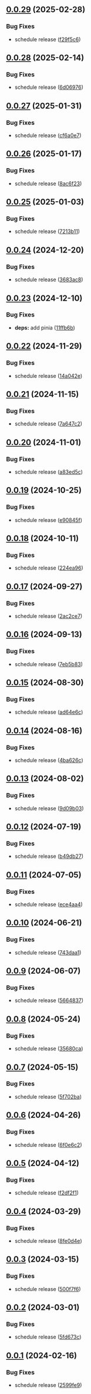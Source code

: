 ## [0.0.29](https://github.com/flipdot/membercard-generator/compare/0.0.28...0.0.29) (2025-02-28)

### Bug Fixes

* schedule release ([f29f5c6](https://github.com/flipdot/membercard-generator/commit/f29f5c6221132d84e6fb3852cad2e2645fe6a8eb))

## [0.0.28](https://github.com/flipdot/membercard-generator/compare/0.0.27...0.0.28) (2025-02-14)

### Bug Fixes

* schedule release ([6d06976](https://github.com/flipdot/membercard-generator/commit/6d06976f201d2e14aa05f98f815faf5152515049))

## [0.0.27](https://github.com/flipdot/membercard-generator/compare/0.0.26...0.0.27) (2025-01-31)

### Bug Fixes

* schedule release ([cf6a0e7](https://github.com/flipdot/membercard-generator/commit/cf6a0e7ab38df003ed37f41b83b2941f5e78a417))

## [0.0.26](https://github.com/flipdot/membercard-generator/compare/0.0.25...0.0.26) (2025-01-17)

### Bug Fixes

* schedule release ([8ac6f23](https://github.com/flipdot/membercard-generator/commit/8ac6f23138fc5a8d140b2d587c9ebffe91bfd25f))

## [0.0.25](https://github.com/flipdot/membercard-generator/compare/0.0.24...0.0.25) (2025-01-03)

### Bug Fixes

* schedule release ([7213b11](https://github.com/flipdot/membercard-generator/commit/7213b11515943b9bc4557eb35ff76b320ca87699))

## [0.0.24](https://github.com/flipdot/membercard-generator/compare/0.0.23...0.0.24) (2024-12-20)

### Bug Fixes

* schedule release ([3683ac8](https://github.com/flipdot/membercard-generator/commit/3683ac8b0bf35081c7ec20251df92f1ebcd59bd7))

## [0.0.23](https://github.com/flipdot/membercard-generator/compare/0.0.22...0.0.23) (2024-12-10)

### Bug Fixes

* **deps:** add pinia ([11ffb6b](https://github.com/flipdot/membercard-generator/commit/11ffb6b01c9d781a1081075758c74a386a7a32c0))

## [0.0.22](https://github.com/flipdot/membercard-generator/compare/0.0.21...0.0.22) (2024-11-29)

### Bug Fixes

* schedule release ([14a042e](https://github.com/flipdot/membercard-generator/commit/14a042e32a6dd0b23a63efcdb5a96a126021c175))

## [0.0.21](https://github.com/flipdot/membercard-generator/compare/0.0.20...0.0.21) (2024-11-15)

### Bug Fixes

* schedule release ([7a647c2](https://github.com/flipdot/membercard-generator/commit/7a647c231e1304774fc2106b3097fc0b8588a14c))

## [0.0.20](https://github.com/flipdot/membercard-generator/compare/0.0.19...0.0.20) (2024-11-01)

### Bug Fixes

* schedule release ([a83ed5c](https://github.com/flipdot/membercard-generator/commit/a83ed5c0c037f8f375739c4c7c612dc358082dde))

## [0.0.19](https://github.com/flipdot/membercard-generator/compare/0.0.18...0.0.19) (2024-10-25)

### Bug Fixes

* schedule release ([e90845f](https://github.com/flipdot/membercard-generator/commit/e90845f4e24ad4091fea68adf277ad4ed3a2e712))

## [0.0.18](https://github.com/flipdot/membercard-generator/compare/0.0.17...0.0.18) (2024-10-11)

### Bug Fixes

* schedule release ([224ea96](https://github.com/flipdot/membercard-generator/commit/224ea9658b2499c0269a85afa23a89032c94aec9))

## [0.0.17](https://github.com/flipdot/membercard-generator/compare/0.0.16...0.0.17) (2024-09-27)

### Bug Fixes

* schedule release ([2ac2ce7](https://github.com/flipdot/membercard-generator/commit/2ac2ce79590f6802905d51f4c821a7492c549507))

## [0.0.16](https://github.com/flipdot/membercard-generator/compare/0.0.15...0.0.16) (2024-09-13)

### Bug Fixes

* schedule release ([7eb5b83](https://github.com/flipdot/membercard-generator/commit/7eb5b832b2c939209d5ac2bfa7d49bf37d02e718))

## [0.0.15](https://github.com/flipdot/membercard-generator/compare/0.0.14...0.0.15) (2024-08-30)

### Bug Fixes

* schedule release ([ad64e6c](https://github.com/flipdot/membercard-generator/commit/ad64e6c57b3206edd5b4370dcddb0ac5e0a496ed))

## [0.0.14](https://github.com/flipdot/membercard-generator/compare/0.0.13...0.0.14) (2024-08-16)

### Bug Fixes

* schedule release ([4ba626c](https://github.com/flipdot/membercard-generator/commit/4ba626c9f25cec456172dd46ab107cf0362c38b8))

## [0.0.13](https://github.com/flipdot/membercard-generator/compare/0.0.12...0.0.13) (2024-08-02)

### Bug Fixes

* schedule release ([9d09b03](https://github.com/flipdot/membercard-generator/commit/9d09b033646350ddd4226510645abde2f7c9606c))

## [0.0.12](https://github.com/flipdot/membercard-generator/compare/0.0.11...0.0.12) (2024-07-19)

### Bug Fixes

* schedule release ([b49db27](https://github.com/flipdot/membercard-generator/commit/b49db2701e217b9ba428706cd7e08a9481f73544))

## [0.0.11](https://github.com/flipdot/membercard-generator/compare/0.0.10...0.0.11) (2024-07-05)

### Bug Fixes

* schedule release ([ece4aa4](https://github.com/flipdot/membercard-generator/commit/ece4aa471964763f5b45cbc78265e46becc59c7e))

## [0.0.10](https://github.com/flipdot/membercard-generator/compare/0.0.9...0.0.10) (2024-06-21)

### Bug Fixes

* schedule release ([743daa1](https://github.com/flipdot/membercard-generator/commit/743daa1b7009846c340f16d7a4ff9bcf6859289b))

## [0.0.9](https://github.com/flipdot/membercard-generator/compare/0.0.8...0.0.9) (2024-06-07)

### Bug Fixes

* schedule release ([5664837](https://github.com/flipdot/membercard-generator/commit/5664837b8a87630ca0f30c443a763ba68abd6a69))

## [0.0.8](https://github.com/flipdot/membercard-generator/compare/0.0.7...0.0.8) (2024-05-24)


### Bug Fixes

* schedule release ([35680ca](https://github.com/flipdot/membercard-generator/commit/35680cacbfd064d682a97b9e8cee861ace321d2b))

## [0.0.7](https://github.com/flipdot/membercard-generator/compare/0.0.6...0.0.7) (2024-05-15)


### Bug Fixes

* schedule release ([5f702ba](https://github.com/flipdot/membercard-generator/commit/5f702ba39caf09b0e57610c6fd720a76c8d17029))

## [0.0.6](https://github.com/flipdot/membercard-generator/compare/0.0.5...0.0.6) (2024-04-26)


### Bug Fixes

* schedule release ([6f0e6c2](https://github.com/flipdot/membercard-generator/commit/6f0e6c2f25ae2540d005dc04f9bd9dd989298859))

## [0.0.5](https://github.com/flipdot/membercard-generator/compare/0.0.4...0.0.5) (2024-04-12)


### Bug Fixes

* schedule release ([f2df2f1](https://github.com/flipdot/membercard-generator/commit/f2df2f19e5e59c128f7026d15bf9b7c17a227111))

## [0.0.4](https://github.com/flipdot/membercard-generator/compare/0.0.3...0.0.4) (2024-03-29)


### Bug Fixes

* schedule release ([8fe0d4e](https://github.com/flipdot/membercard-generator/commit/8fe0d4e8de3756260420551fb6a8911fd5012d39))

## [0.0.3](https://github.com/flipdot/membercard-generator/compare/0.0.2...0.0.3) (2024-03-15)


### Bug Fixes

* schedule release ([500f7f6](https://github.com/flipdot/membercard-generator/commit/500f7f6a5c3307c0702e1df4c80940bd2315ad2a))

## [0.0.2](https://github.com/flipdot/membercard-generator/compare/0.0.1...0.0.2) (2024-03-01)


### Bug Fixes

* schedule release ([5fd673c](https://github.com/flipdot/membercard-generator/commit/5fd673c84b8e54e951b5b9d32bcd3af5375d19b8))

## [0.0.1](https://github.com/flipdot/membercard-generator/compare/0.0.0...0.0.1) (2024-02-16)


### Bug Fixes

* schedule release ([2599fe9](https://github.com/flipdot/membercard-generator/commit/2599fe91ff28e30b9a1ade11f2c82f0ba3776e2c))
